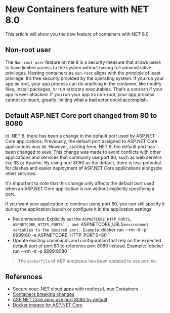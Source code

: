 # New Containers feature with NET 8.0

This article will show you the new feature of containers with NET 8.0.

## Non-root user

The `Non-root user` feature on net 8 is a security measure that allows users to have limited access to the system without having full administrative privileges. Hosting containers as `non-root` aligns with the principle of least privilege. 
It’s free security provided by the operating system. If you run your app as root, your app process can do anything in the container, like modify files, install packages, or run arbitrary executables. 
That’s a concern if your app is ever attacked. If you run your app as non-root, your app process cannot do much, greatly limiting what a bad actor could accomplish.

## Default ASP.NET Core port changed from 80 to 8080

In .NET 8, there has been a change in the default port used by ASP.NET Core applications. Previously, the default port assigned to ASP.NET Core applications was `80`. However, starting from .NET 8, the default port has been changed to `8080`.
This change was made to avoid conflicts with other applications and services that commonly use port 80, such as web servers like IIS or Apache. By using port 8080 as the default, there is less potential for clashes and easier deployment of ASP.NET Core applications alongside other services.

It's important to note that this change only affects the default port used when an ASP.NET Core application is run without explicitly specifying a port. 

If you want your application to continue using port 80, you can still specify it during the application launch or configure it in the application settings.

* Recommended: Explicitly set the `ASPNETCORE_HTTP_PORTS`, `ASPNETCORE_HTTPS_PORTS``, and `ASPNETCORE_URLS` environment variables to the desired port. Example: `docker run --rm -it -p 9999:80 -e ASPNETCORE_HTTP_PORTS=80 <my-app>``
* Update existing commands and configuration that rely on the expected default port of port 80 to reference port 8080 instead. Example: `docker run --rm -it -p 9999:8080 <my-app>``

> The `dockerfile` of ABP templates has been updated to use port `80`.

## References

- [Secure your .NET cloud apps with rootless Linux Containers](https://devblogs.microsoft.com/dotnet/securing-containers-with-rootless/)
- [Containers breaking changes](https://learn.microsoft.com/en-us/dotnet/core/whats-new/dotnet-8#containers)
- [ASP.NET Core apps use port 8080 by default](https://learn.microsoft.com/en-us/dotnet/core/compatibility/8.0#containers)
- [Docker images for ASP.NET Core](https://learn.microsoft.com/en-us/aspnet/core/host-and-deploy/docker/building-net-docker-images?view=aspnetcore-8.0)
